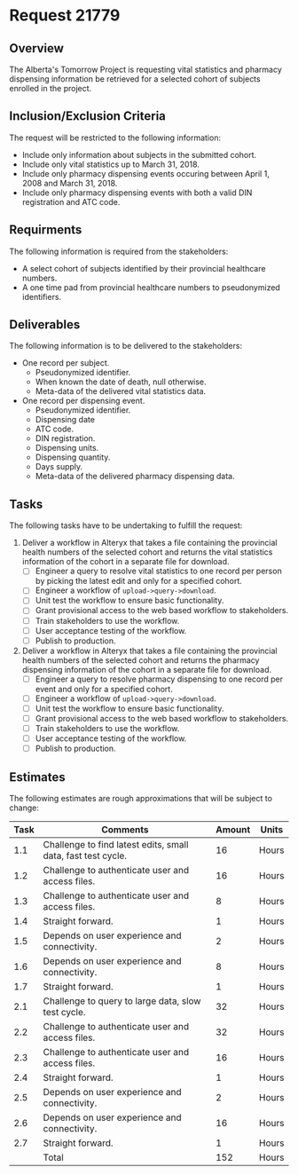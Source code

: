 # Request 21779

## Overview
The Alberta's Tomorrow Project is requesting vital statistics and pharmacy dispensing information be retrieved for a selected cohort of subjects enrolled in the project.

## Inclusion/Exclusion Criteria
The request will be restricted to the following information:

* Include only information about subjects in the submitted cohort.
* Include only vital statistics up to March 31, 2018.
* Include only pharmacy dispensing events occuring between April 1, 2008 and March 31, 2018.
* Include only pharmacy dispensing events with both a valid DIN registration and ATC code.

## Requirments
The following information is required from the stakeholders:

* A select cohort of subjects identified by their provincial healthcare numbers.
* A one time pad from provincial healthcare numbers to pseudonymized identifiers.

## Deliverables
The following information is to be delivered to the stakeholders:

* One record per subject.
    * Pseudonymized identifier.
    * When known the date of death, null otherwise.
    * Meta-data of the delivered vital statistics data.
* One record per dispensing event.
    * Pseudonymized identifier.
    * Dispensing date
    * ATC code.
    * DIN registration.
    * Dispensing units.
    * Dispensing quantity.
    * Days supply.
    * Meta-data of the delivered pharmacy dispensing data.

## Tasks
The following tasks have to be undertaking to fulfill the request:

1. Deliver a workflow in Alteryx that takes a file containing the provincial health numbers of the selected cohort and returns the vital statistics information of the cohort in a separate file for download.
   - [ ] Engineer a query to resolve vital statistics to one record per person by picking the latest edit and only for a specified cohort.
   - [ ] Engineer a workflow of `upload->query->download`.
   - [ ] Unit test the workflow to ensure basic functionality.
   - [ ] Grant provisional access to the web based workflow to stakeholders.
   - [ ] Train stakeholders to use the workflow.
   - [ ] User acceptance testing of the workflow.
   - [ ] Publish to production.
2. Deliver a workflow in Alteryx that takes a file containing the provincial health numbers of the selected cohort and returns the pharmacy dispensing information of the cohort in a separate file for download.
    - [ ] Engineer a query to resolve pharmacy dispensing to one record per event and only for a specified cohort.
    - [ ] Engineer a workflow of `upload->query->download`.
    - [ ] Unit test the workflow to ensure basic functionality.
    - [ ] Grant provisional access to the web based workflow to stakeholders.
    - [ ] Train stakeholders to use the workflow.
    - [ ] User acceptance testing of the workflow.
    - [ ] Publish to production.

## Estimates
The following estimates are rough approximations that will be subject to change:

|Task|Comments                                                    |Amount|Units|
|----|------------------------------------------------------------|------|-----|
|1.1 |Challenge to find latest edits, small data, fast test cycle.|    16|Hours|
|1.2 |Challenge to authenticate user and access files.            |    16|Hours|
|1.3 |Challenge to authenticate user and access files.            |     8|Hours|
|1.4 |Straight forward.                                           |     1|Hours|
|1.5 |Depends on user experience and connectivity.                |     2|Hours|
|1.6 |Depends on user experience and connectivity.                |     8|Hours|
|1.7 |Straight forward.                                           |     1|Hours|
|2.1 |Challenge to query to large data, slow test cycle.          |    32|Hours|
|2.2 |Challenge to authenticate user and access files.            |    32|Hours|
|2.3 |Challenge to authenticate user and access files.            |    16|Hours|
|2.4 |Straight forward.                                           |     1|Hours|
|2.5 |Depends on user experience and connectivity.                |     2|Hours|
|2.6 |Depends on user experience and connectivity.                |    16|Hours|
|2.7 |Straight forward.                                           |     1|Hours|
|    |Total                                                       |   152|Hours|
